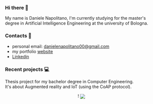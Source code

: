 ### Hi there 👋
My name is Daniele Napolitano, I'm currently studying for the master's degree in Artificial Intelligence Engineering at the university of Bologna. <br>

###  Contacts 📨
* personal email: danielenapolitano00@gmail.com
* my portfolio [website](http://danielenapo.github.io/)
* [Linkedin](https://www.linkedin.com/in/daniele-napolitano-361a13239/)

### Recent projects 💻
Thesis project for my bachelor degree in Computer Engineering. <br>
It's about Augmented reality and IoT (using the CoAP protocol).
<p align="center">!
<a href="https://github.com/danielenapo/AugmentedTwins">
 <img align="center" src="https://github-readme-stats.vercel.app/api/pin/?username=danielenapo&repo=AugmentedTwins&theme=dark" />
</a><br>
 <!--<img align="center" src="https://github.com/danielenapo/AugmentedTwins/blob/master/coffeeMachine.gif" />!-->

</p>





